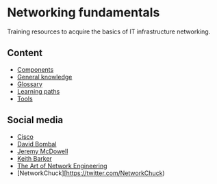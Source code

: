 # Networking fundamentals

Training resources to acquire the basics of IT infrastructure networking.

## Content

* [Components](./docs/components.md)
* [General knowledge](./docs/general-knowledge.md)
* [Glossary](./docs/glossary.md)
* [Learning paths](./docs/learning-paths.md)
* [Tools](./docs/tools.md)

## Social media

* [Cisco](https://twitter.com/Cisco)
* [David Bombal](https://twitter.com/davidbombal)
* [Jeremy McDowell](https://twitter.com/JeremysITLab)
* [Keith Barker](https://twitter.com/KeithBarkerCCIE)
* [The Art of Network Engineering](https://twitter.com/artofneteng)
* [NetworkChuck][https://twitter.com/NetworkChuck)
